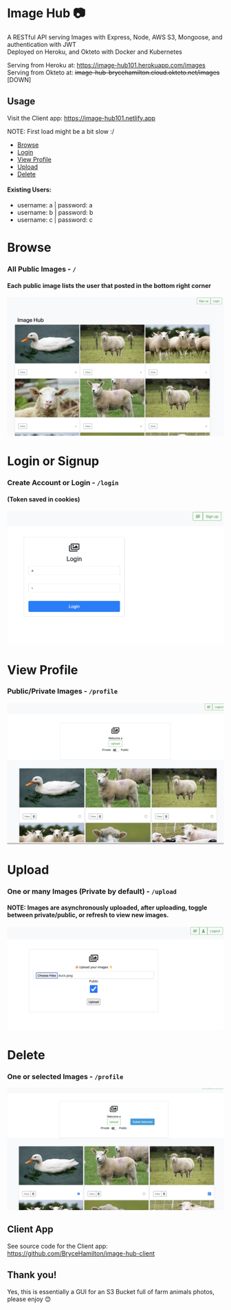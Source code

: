 # Image Hub 📷

A RESTful API serving Images with Express, Node, AWS S3, Mongoose, and authentication with JWT <br> Deployed on Heroku, and Okteto with Docker and Kubernetes

Serving from Heroku at: https://image-hub101.herokuapp.com/images <br>
Serving from Okteto at: <s>image-hub-brycehamilton.cloud.okteto.net/images</s> [DOWN]

## Usage

Visit the Client app: https://image-hub101.netlify.app <br>

NOTE: First load might be a bit slow :/

- [Browse](#browse)
- [Login](#login-or-signup)
- [View Profile](#view-profile)
- [Upload](#upload)
- [Delete](#delete)

#### Existing Users:

- username: a | password: a
- username: b | password: b
- username: c | password: c

# Browse 

### All Public Images - `/`

#### Each public image lists the user that posted in the bottom right corner

![Home](./assets/screenshots/home-page.png)

# Login or Signup

### Create Account or Login - `/login`

#### (Token saved in cookies)

![Login](./assets/screenshots/login.png)

# View Profile

### Public/Private Images - `/profile`

![Profile](./assets/screenshots/profile.png)

# Upload

### One or many Images  (Private by default) - `/upload`

#### NOTE: Images are asynchronously uploaded, after uploading, toggle between private/public, or refresh to view new images.

![Upload](./assets/screenshots/upload.png)

# Delete 

### One or selected Images - `/profile`

![Delete](./assets/screenshots/delete.png)

## Client App

See source code for the Client app: https://github.com/BryceHamilton/image-hub-client

## Thank you!
Yes, this is essentially a GUI for an S3 Bucket full of farm animals photos, please enjoy 😊
